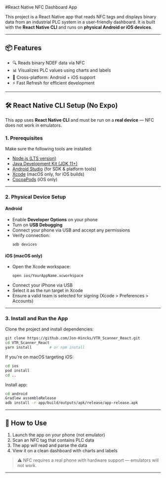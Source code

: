 #React Native NFC Dashboard App

This project is a React Native app that reads NFC tags and displays binary data from an industrial PLC system in a user-friendly dashboard. It is built with the **React Native CLI** and runs on **physical Android or iOS devices**.

---

## 📦 Features

- 🔍 Reads binary NDEF data via NFC
- 📊 Visualizes PLC values using charts and labels
- 📱 Cross-platform: Android + iOS support
- ⚡ Fast Refresh for efficient development

---

## 🛠 React Native CLI Setup (No Expo)

This app uses **React Native CLI** and must be run on a **real device** — NFC does not work in emulators.

### 1. Prerequisites

Make sure the following tools are installed:

- [Node.js (LTS version)](https://nodejs.org/)
- [Java Development Kit (JDK 11+)](https://www.oracle.com/java/technologies/javase-jdk11-downloads.html)
- [Android Studio](https://developer.android.com/studio) (for SDK & platform tools)
- [Xcode](https://developer.apple.com/xcode/) (macOS only, for iOS builds)
- [CocoaPods](https://guides.cocoapods.org/using/getting-started.html) (iOS only)

---

### 2. Physical Device Setup

#### Android

- Enable **Developer Options** on your phone
- Turn on **USB Debugging**
- Connect your phone via USB and accept any permissions
- Verify connection:
  ```sh
  adb devices
  ```

#### iOS (macOS only)

- Open the Xcode workspace:
  ```sh
  open ios/YourAppName.xcworkspace
  ```
- Connect your iPhone via USB
- Select it as the run target in Xcode
- Ensure a valid team is selected for signing (Xcode > Preferences > Accounts)

---

### 3. Install and Run the App

Clone the project and install dependencies:

```sh
git clone https://github.com/Jon-Hincks/VTR_Scanner_React.git
cd VTR_Scanner_React
yarn install        # or npm install
```

If you're on macOS targeting iOS:

```sh
cd ios
pod install
cd ..
```

Install app:

```sh
cd android
Gradlew assembleRelease
adb install -r app/build/outputs/apk/release/app-release.apk

```

---

## 📲 How to Use

1. Launch the app on your phone (not emulator)
2. Scan an NFC tag that contains PLC data
3. The app will read and parse the data
4. View it on a clean dashboard with charts and labels

> ⚠️ NFC requires a real phone with hardware support — emulators will not work.

---

